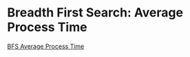 # Breadth First Search: Average Process Time

[BFS Average Process Time](https://raw.githubusercontent.com/gunrock/io/master/plots/gunrock_primitives_dobfs_avg_process_time_table.html ':include :type=markdown')

